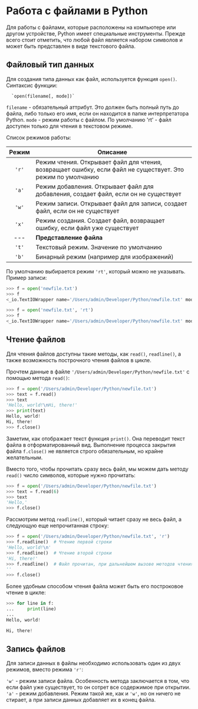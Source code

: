 # Работа с файлами в Python

Для работы с файлами, которые расположены на компьютере или другом устройстве, Python имеет специальные инструменты. Прежде всего стоит отметить, что любой файл является набором символов и может быть представлен в виде текстового файла.

## Файловый тип данных

Для создания типа данных как файл, используется функция `open()`. Синтаксис функции:

      `open(filename[, mode])`

`filename` - обязательный аттрибут. Это должен быть полный путь до файла, либо только его имя, если он находится в папке интерпретатора Python.
`mode` - режим работы с файлом. По умолчанию 'rt' - файл доступен только для чтения в текстовом режиме.

Список режимов работы:

| Режим | Описание |
| :---: | --- |
| `'r'` | Режим чтения. Открывает файл для чтения, возвращает ошибку, если файл не существует. Это режим по умолчанию |
| `'a'` | Режим добавления. Открывает файл для добавления, создает файл, если он не существует |
| `'w'` | Режим записи. Открывает файл для записи, создает файл, если он не существует |
| `'x'` | Режим создания. Создает файл, возвращает ошибку, если файл уже существует |
| --- | __Представление файла__ |
| `'t'` | Текстовый режим. Значение по умолчанию |
| `'b'` | Бинарный режим (например для изображений) |

По умолчанию выбирается режим `'rt'`, который можно не указывать. Пример записи:
  
```python
>>> f = open('newfile.txt')
>>> f
<_io.TextIOWrapper name='/Users/admin/Developer/Python/newfile.txt' mode='r' encoding='UTF-8'>

>>> f = open('newfile.txt', 'rt')
>>> f
<_io.TextIOWrapper name='/Users/admin/Developer/Python/newfile.txt' mode='r' encoding='UTF-8'>
``` 

## Чтение файлов

Для чтения файлов доступны такие методы, как `read()`, `readline()`, а также возможность построчного чтения файлов в цикле.

Прочтем данные в файле `'/Users/admin/Developer/Python/newfile.txt'` с помощью метода `read()`:
  
```python
>>> f = open('/Users/admin/Developer/Python/newfile.txt')
>>> text = f.read()
>>> text
'Hello, world!\nHi, there!'
>>> print(text)
Hello, world!
Hi, there!
>>> f.close()
``` 

Заметим, как отображает текст функция `print()`. Она переводит текст файла в отформатированный вид. Выполнение процесса закрытия файла `f.close()` не является строго обязательным, но крайне желательным.

Вместо того, чтобы прочитать сразу весь файл, мы можем дать методу `read()` число символов, которые нужно прочитать:
  
```python
>>> f = open('/Users/admin/Developer/Python/newfile.txt')
>>> text = f.read(6)
>>> text
'Hello,'
>>> f.close()
``` 

Рассмотрим метод `readline()`, который читает сразу не весь файл, а следующую еще непрочитанная строку:
  
```python
>>> f = open('/Users/admin/Developer/Python/newfile.txt', 'r')
>>> f.readline()  # Чтение первой строки
'Hello, world!\n'
>>> f.readline()  # Чтение второй строки
'Hi, there!'
>>> f.readline()  # Файл прочитан, при дальнейшем вызове методов чтения мы будем получать пустые строки
''
>>> f.close()
``` 

Более удобным способом чтения файла может быть его построковое чтение в цикле:
  
```python
>>> for line in f:
...     print(line)
...
Hello, world!

Hi, there!
``` 

## Запись файлов

Для записи данных в файлы необходимо использовать один из двух режимов, вместо режима `'r'`:

`'w'` - режим записи файла. Особенность метода заключается в том, что если файл уже существует, то он сотрет все содержимое при открытии.
`'a'` - режим добавления. Режим такой же, как и `'w'`, но он ничего не стирает, а при записи данных добавляет их в конец файла.
  
```python

``` 
  
```python

``` 
  
```python

``` 
  
```python

``` 
  
```python

``` 
  
```python

``` 
  
```python

``` 
  
```python

``` 
  
```python

``` 
  
```python

``` 
  
```python

``` 
  
```python

``` 